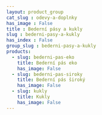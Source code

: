 ```yaml
---
layout: product_group
cat_slug : odevy-a-doplnky
has_image : False
title : Bederní pásy a kukly
slug : bederni-pasy-a-kukly
has_index : False
group_slug : bederni-pasy-a-kukly
products:
  - slug: bederni-pas-eko
    title: Bederní pás eko
    has_image: False
  - slug: bederni-pas-siroky
    title: Bederní pás široký
    has_image: False
  - slug: kukly
    title: Kukly
    has_image: False
---
```



